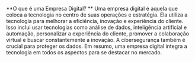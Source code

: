 **O que é uma Empresa Digital? ** 
Uma empresa digital é aquela que coloca a tecnologia no centro de suas operações e estratégia. Ela utiliza a tecnologia para melhorar a eficiência, inovação e experiência do cliente. Isso inclui usar tecnologias como análise de dados, inteligência artificial e automação, personalizar a experiência do cliente, promover a colaboração virtual e buscar constantemente a inovação. A cibersegurança também é crucial para proteger os dados. Em resumo, uma empresa digital integra a tecnologia em todos os aspectos para se destacar no mercado.
